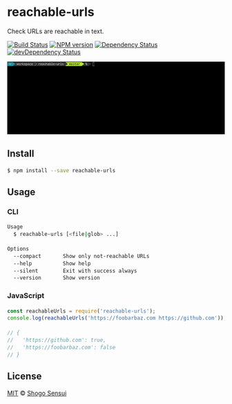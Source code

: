 # reachable-urls

Check URLs are reachable in text.

[![Build Status](https://travis-ci.org/1000ch/reachable-urls.svg?branch=master)](https://travis-ci.org/1000ch/reachable-urls)
[![NPM version](https://badge.fury.io/js/reachable-urls.svg)](http://badge.fury.io/js/reachable-urls)
[![Dependency Status](https://david-dm.org/1000ch/reachable-urls.svg)](https://david-dm.org/1000ch/reachable-urls)
[![devDependency Status](https://david-dm.org/1000ch/reachable-urls/dev-status.svg)](https://david-dm.org/1000ch/reachable-urls#type=dev)

![demo](demo.gif)

## Install

```bash
$ npm install --save reachable-urls
```

## Usage

### CLI

```bash
Usage
  $ reachable-urls [<file|glob> ...]

Options
  --compact       Show only not-reachable URLs
  --help          Show help
  --silent        Exit with success always
  --version       Show version
```

### JavaScript

```javascript
const reachableUrls = require('reachable-urls');
console.log(reachableUrls('https://foobarbaz.com https://github.com'));

// {
//   'https://github.com': true,
//   'https://foobarbaz.com': false
// }
```

## License

[MIT](https://1000ch.mit-license.org) © [Shogo Sensui](https://github.com/1000ch)
